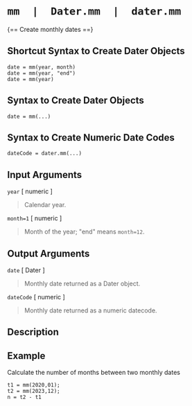 # `mm  |  Dater.mm  |  dater.mm`

{== Create monthly dates ==}


## Shortcut Syntax to Create Dater Objects

    date = mm(year, month)
    date = mm(year, "end")
    date = mm(year)


## Syntax to Create Dater Objects

    date = mm(...)


## Syntax to Create Numeric Date Codes

    dateCode = dater.mm(...)


## Input Arguments

`year` [ numeric ] 

> Calendar year.


`month=1` [ numeric ]

> Month of the year; "end" means `month=12`.


## Output Arguments

`date` [ Dater ]

> Monthly date returned as a Dater object.


`dateCode` [ numeric ]

> Monthly date returned as a numeric datecode.


## Description


## Example

Calculate the number of months between two monthly dates

    t1 = mm(2020,01);
    t2 = mm(2023,12);
    n = t2 - t1

